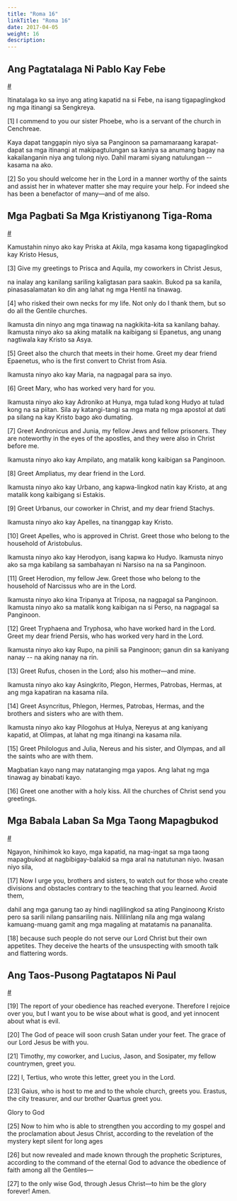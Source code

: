 ```yaml
---
title: "Roma 16"
linkTitle: "Roma 16"
date: 2017-04-05
weight: 16
description:
---
```


## Ang Pagtatalaga Ni Pablo Kay Febe
[#](# "Paul’s Commendation of Phoebe")

Itinatalaga ko sa inyo ang ating kapatid na si Febe, na isang tigapaglingkod ng mga itinangi sa Sengkreya.

[1] I commend to you our sister Phoebe, who is a servant of the church in Cenchreae.

Kaya dapat tanggapin niyo siya sa Panginoon sa pamamaraang karapat-dapat sa mga itinangi at makipagtulungan sa kaniya sa anumang bagay na kakailanganin niya ang tulong niyo. Dahil marami siyang natulungan -- kasama na ako.

[2] So you should welcome her in the Lord in a manner worthy of the saints and assist her in whatever matter she may require your help. For indeed she has been a benefactor of many—and of me also.

## Mga Pagbati Sa Mga Kristiyanong Tiga-Roma
[#](# "Greeting to Roman Christians")

Kamustahin ninyo ako kay Priska at Akila, mga kasama kong tigapaglingkod kay Kristo Hesus,

[3] Give my greetings to Prisca and Aquila, my coworkers in Christ Jesus,

na inalay ang kanilang sariling kaligtasan para saakin. Bukod pa sa kanila, pinasasalamatan ko din ang lahat ng mga Hentil na tinawag.

[4] who risked their own necks for my life. Not only do I thank them, but so do all the Gentile churches.

Ikamusta din ninyo ang mga tinawag na nagkikita-kita sa kanilang bahay. Ikamusta ninyo ako sa aking matalik na kaibigang si Epanetus, ang unang nagtiwala kay Kristo sa Asya.

[5] Greet also the church that meets in their home. Greet my dear friend Epaenetus, who is the first convert to Christ from Asia.

Ikamusta ninyo ako kay Maria, na nagpagal para sa inyo.

[6] Greet Mary, who has worked very hard for you.

Ikamusta ninyo ako kay Adroniko at Hunya, mga tulad kong Hudyo at tulad kong na sa piitan. Sila ay katangi-tangi sa mga mata ng mga apostol at dati pa silang na kay Kristo bago ako dumating.

[7] Greet Andronicus and Junia, my fellow Jews and fellow prisoners. They are noteworthy in the eyes of the apostles, and they were also in Christ before me.

Ikamusta ninyo ako kay Ampilato, ang matalik kong kaibigan sa Panginoon.

[8] Greet Ampliatus, my dear friend in the Lord.

Ikamusta ninyo ako kay Urbano, ang kapwa-lingkod natin kay Kristo, at ang matalik kong kaibigang si Estakis.

[9] Greet Urbanus, our coworker in Christ, and my dear friend Stachys.

Ikamusta ninyo ako kay Apelles, na tinanggap kay Kristo.

[10] Greet Apelles, who is approved in Christ. Greet those who belong to the household of Aristobulus.

Ikamusta ninyo ako kay Herodyon, isang kapwa ko Hudyo. Ikamusta ninyo ako sa mga kabilang sa sambahayan ni Narsiso na na sa Panginoon.

[11] Greet Herodion, my fellow Jew. Greet those who belong to the household of Narcissus who are in the Lord.

Ikamusta ninyo ako kina Tripanya at Triposa, na nagpagal sa Panginoon. Ikamusta ninyo ako sa matalik kong kaibigan na si Perso, na nagpagal sa Panginoon.

[12] Greet Tryphaena and Tryphosa, who have worked hard in the Lord. Greet my dear friend Persis, who has worked very hard in the Lord.

Ikamusta ninyo ako kay Rupo, na pinili sa Panginoon; ganun din sa kaniyang nanay -- na aking nanay na rin.

[13] Greet Rufus, chosen in the Lord; also his mother—and mine.

Ikamusta ninyo ako kay Asingkrito, Plegon, Hermes, Patrobas, Hermas, at ang mga kapatiran na kasama nila.

[14] Greet Asyncritus, Phlegon, Hermes, Patrobas, Hermas, and the brothers and sisters who are with them.

Ikamusta ninyo ako kay Pilogohus at Hulya, Nereyus at ang kaniyang kapatid, at Olimpas, at lahat ng mga itinangi na kasama nila.

[15] Greet Philologus and Julia, Nereus and his sister, and Olympas, and all the saints who are with them.

Magbatian kayo nang may natatanging mga yapos. Ang lahat ng mga tinawag ay binabati kayo.

[16] Greet one another with a holy kiss. All the churches of Christ send you greetings.

## Mga Babala Laban Sa Mga Taong Mapagbukod
[#](# "Warning against Divisive People")

Ngayon, hinihimok ko kayo, mga kapatid, na mag-ingat sa mga taong mapagbukod at nagbibigay-balakid sa mga aral na natutunan niyo. Iwasan niyo sila,

[17] Now I urge you, brothers and sisters, to watch out for those who create divisions and obstacles contrary to the teaching that you learned. Avoid them,

dahil ang mga ganung tao ay hindi naglilingkod sa ating Panginoong Kristo pero sa sarili nilang pansariling nais. Nililinlang nila ang mga walang kamuang-muang gamit ang mga magaling at matatamis na pananalita.

[18] because such people do not serve our Lord Christ but their own appetites. They deceive the hearts of the unsuspecting with smooth talk and flattering words.

## Ang Taos-Pusong Pagtatapos Ni Paul
[#](# "Paul’s Gracious Conclusion")

[19] The report of your obedience has reached everyone. Therefore I rejoice over you, but I want you to be wise about what is good, and yet innocent about what is evil.

[20] The God of peace will soon crush Satan under your feet. The grace of our Lord Jesus be with you.

[21] Timothy, my coworker, and Lucius, Jason, and Sosipater, my fellow countrymen, greet you.

[22] I, Tertius, who wrote this letter, greet you in the Lord.

[23] Gaius, who is host to me and to the whole church, greets you. Erastus, the city treasurer, and our brother Quartus greet you.

Glory to God

[25] Now to him who is able to strengthen you according to my gospel and the proclamation about Jesus Christ, according to the revelation of the mystery kept silent for long ages

[26] but now revealed and made known through the prophetic Scriptures, according to the command of the eternal God to advance the obedience of faith among all the Gentiles—

[27] to the only wise God, through Jesus Christ—to him be the glory forever! Amen.
